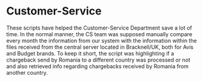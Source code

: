 # Customer-Service

These scripts have helped the Customer-Service Department save a lot of time. In the normal manner, the CS team was supposed manually compare every month the information from our system with the information within the files received from the central server located in Bracknell/UK, both for Avis and Budget brands. To keep it short, the script was highlighting if a chargeback send by Romania to a different country was processed or not and also retrieved info regarding chargebacks received by Romania from another country.
